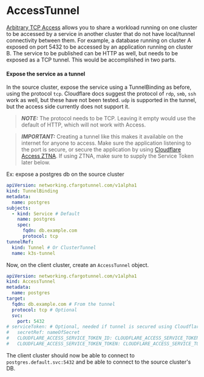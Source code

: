 # AccessTunnel
[Arbitrary TCP Access](https://developers.cloudflare.com/cloudflare-one/applications/non-http/cloudflared-authentication/arbitrary-tcp/) allows you to share a workload running on one cluster to be accessed by a service in another cluster that do not have local/tunnel connectivity between them. For example, a database running on cluster A exposed on port 5432 to be accessed by an application running on cluster B. The service to be published can be HTTP as well, but needs to be exposed as a TCP tunnel. This would be accomplished in two parts.

#### Expose the service as a tunnel
In the source cluster, expose the service using a TunnelBinding as before, using the protocol `tcp`. Cloudflare docs suggest the protocol of `rdp`, `smb`, `ssh` work as well, but these have not been tested. `udp` is supported in the tunnel, but the access side currently does not support it.

> **_NOTE:_**  The protocol needs to be TCP. Leaving it empty would use the default of HTTP, which will not work with Access.

> **_IMPORTANT:_**  Creating a tunnel like this makes it available on the internet for anyone to access. Make sure the application listening to the port is secure, or secure the application by using [Cloudflare Access ZTNA](https://developers.cloudflare.com/cloudflare-one/). If using ZTNA, make sure to supply the Service Token later below.

Ex: expose a postgres db on the source cluster

```yaml
apiVersion: networking.cfargotunnel.com/v1alpha1
kind: TunnelBinding
metadata:
  name: postgres
subjects:
  - kind: Service # Default
    name: postgres
    spec:
      fqdn: db.example.com
      protocol: tcp
tunnelRef:
  kind: Tunnel # Or ClusterTunnel
  name: k3s-tunnel
```

Now, on the client cluster, create an `AccessTunnel` object.

```yaml
apiVersion: networking.cfargotunnel.com/v1alpha1
kind: AccessTunnel
metadata:
  name: postgres
target:
  fqdn: db.example.com # From the tunnel
  protocol: tcp # Optional
  svc:
    port: 5432
# serviceToken: # Optional, needed if tunnel is secured using Cloudflare Access
#   secretRef: nameOfSecret
#   CLOUDFLARE_ACCESS_SERVICE_TOKEN_ID: CLOUDFLARE_ACCESS_SERVICE_TOKEN_ID # Optional to remap keys in secret
#   CLOUDFLARE_ACCESS_SERVICE_TOKEN_TOKEN: CLOUDFLARE_ACCESS_SERVICE_TOKEN_TOKEN # Optional to remap keys in secret
```

The client cluster should now be able to connect to `postgres.default.svc:5432` and be able to connect to the source cluster's DB.
